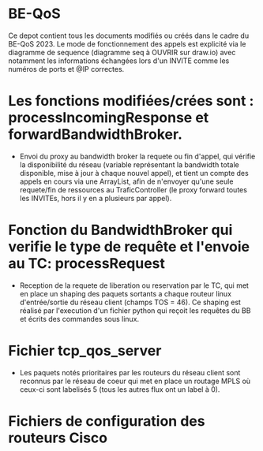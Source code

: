 # BE-QoS

Ce depot contient tous les documents modifiés ou créés dans le cadre du BE-QoS 2023. Le mode de fonctionnement des appels est explicité via le diagramme de sequence (diagramme seq à OUVRIR sur draw.io) avec notamment les informations échangées lors d'un INVITE comme les numéros de ports et @IP correctes.

# Les fonctions modifiées/crées sont : processIncomingResponse et forwardBandwidthBroker. 
- Envoi du proxy au bandwidth broker la requete ou fin d'appel, qui vérifie la disponibilité du réseau (variable représentant la bandwidth totale disponible, mise à jour à chaque nouvel appel), et tient un compte des appels en cours via une ArrayList, afin de n'envoyer qu'une seule requete/fin de ressources au TraficController (le proxy forward toutes les INVITEs, hors il y en a plusieurs par appel). 


# Fonction du BandwidthBroker qui verifie le type de requête et l'envoie au TC: processRequest
- Reception de la requete de liberation ou reservation par le TC, qui met en place un shaping des paquets sortants a chaque routeur linux d'entrée/sortie du réseau client (champs TOS = 46). Ce shaping est réalisé par l'execution d'un fichier python qui reçoit les requêtes du BB et écrits des commandes sous linux. 


# Fichier tcp_qos_server
- Les paquets notés prioritaires par les routeurs du réseau client sont reconnus par le réseau de coeur qui met en place un routage MPLS où ceux-ci sont labelisés 5 (tous les autres flux ont un label à 0). 


# Fichiers de configuration des routeurs Cisco
